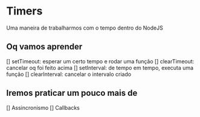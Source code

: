 # Timers

Uma maneira de trabalharmos com o tempo dentro do NodeJS

## Oq vamos aprender
[] setTimeout: esperar um certo tempo e rodar uma função
[] clearTimeout: cancelar oq foi feito acima
[] setInterval: de tempo em tempo, executa uma função
[] clearInterval: cancelar o intervalo criado

## Iremos praticar um pouco mais de
[] Assincronismo
[] Callbacks